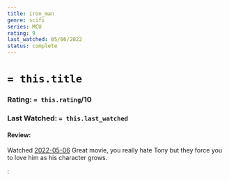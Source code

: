 ```yaml
---
title: iron_man
genre: scifi
series: MCU
rating: 9
last_watched: 05/06/2022
status: complete
---
```

# `= this.title`
### Rating: `= this.rating`/10
### Last Watched: `= this.last_watched`

#### Review:
Watched [2022-05-06](2022-05-06.md)
Great movie, you really hate Tony but they force you to love him as his character grows.

:
   
